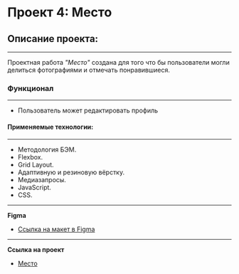 # **Проект 4: Место**

## **Описание проекта:**
---
Проектная работа _"Место"_ создана для того что бы пользователи могли делиться фотографиями и отмечать понравившиеся.

### **Функционал**
---
* Пользователь может редактировать профиль

#### **Применяемые технологии:**
---
* Методология БЭМ.
* Flexbox.
* Grid Layout.
* Адаптивную и резиновую вёрстку.
* Медиазапросы.
* JavaScript.
* CSS.
---
**Figma**

* [Ссылка на макет в Figma](https://www.figma.com/file/2cn9N9jSkmxD84oJik7xL7/JavaScript.-Sprint-4?node-id=0%3A1)
---
**Ссылка на проект**

* [Место]()